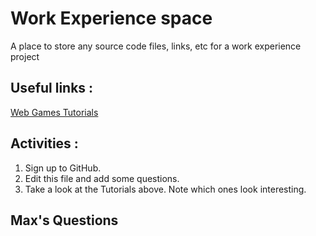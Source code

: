 # Work Experience space

A place to store any source code files, links, etc for a work experience project

## Useful links :

[Web Games Tutorials](http://spyrestudios.com/30-tutorials-for-html5-browser-games/])

## Activities :

1. Sign up to GitHub. 
2. Edit this file and add some questions.
3. Take a look at the Tutorials above. Note which ones look interesting.

## Max's Questions
